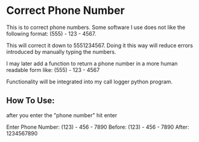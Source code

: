 # Correct Phone Number
 This is to correct phone numbers. Some software I use does not like the following format: (555) - 123 - 4567.

 This will correct it down to 5551234567. Doing it this way will reduce errors introduced by manually typing the numbers.

 I may later add a function to return a phone number in a more human readable form like: (555) - 123 -  4567

 Functionality will be integrated into my call logger python program.

## How To Use:
 
after you enter the "phone number" hit enter

Enter Phone Number: (123) - 456 - 7890
Before: (123) - 456 - 7890
After: 1234567890
